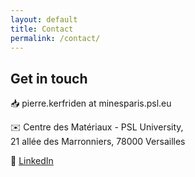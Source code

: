 ```yaml
---
layout: default
title: Contact
permalink: /contact/
---
```


## Get in touch

📥 pierre.kerfriden at minesparis.psl.eu  

✉️ Centre des Matériaux - PSL University,  
21 allée des Marronniers, 78000 Versailles  

💼 [LinkedIn](https://www.linkedin.com/in/pierrekerfriden/?originalSubdomain=fr)

